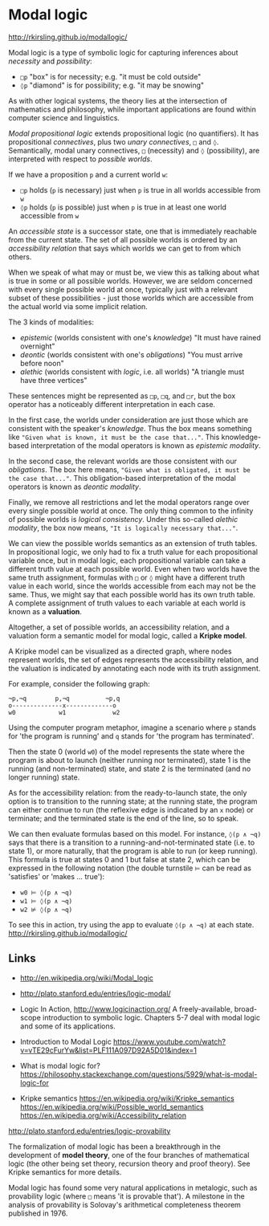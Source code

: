 # Modal logic

http://rkirsling.github.io/modallogic/

Modal logic is a type of symbolic logic for capturing inferences about *necessity* and *possibility*:
- `□p` "box" is for necessity; e.g. "it must be cold outside"
- `◊p` "diamond" is for possibility; e.g. "it may be snowing"

As with other logical systems, the theory lies at the intersection of mathematics and philosophy, while important applications are found within computer science and linguistics.

*Modal propositional logic* extends propositional logic (no quantifiers). It has propositional *connectives*, plus two *unary connectives*, `□` and `◊`. Semantically, modal unary connectives, `□` (necessity) and `◊` (possibility), are interpreted with respect to *possible worlds*.

If we have a proposition `p` and a current world `w`:
- `□p` holds (`p` is necessary) just when `p` is true in all worlds accessible from `w`
- `◊p` holds (`p` is possible) just when `p` is true in at least one world accessible from `w`

An *accessible state* is a successor state, one that is immediately reachable from the current state. The set of all possible worlds is ordered by an *accessibility relation* that says which worlds we can get to from which others.

When we speak of what may or must be, we view this as talking about what is true in some or all possible worlds. However, we are seldom concerned with every single possible world at once, typically just with a relevant subset of these possibilities - just those worlds which are accessible from the actual world via some implicit relation.

The 3 kinds of modalities:
* *epistemic* (worlds consistent with one's *knowledge*)
  "It must have rained overnight"
* *deontic* (worlds consistent with one's *obligations*)
  "You must arrive before noon"
* *alethic* (worlds consistent with *logic*, i.e. all worlds)
  "A triangle must have three vertices"

These sentences might be represented as `□p`, `□q`, and `□r`, but the box operator has a noticeably different interpretation in each case.

In the first case, the worlds under consideration are just those which are consistent with the speaker's *knowledge*. Thus the box means something like `"Given what is known, it must be the case that..."`. This knowledge-based interpretation of the modal operators is known as *epistemic modality*.

In the second case, the relevant worlds are those consistent with our *obligations*. The box here means, `"Given what is obligated, it must be the case that..."`. This obligation-based interpretation of the modal operators is known as *deontic modality*.

Finally, we remove all restrictions and let the modal operators range over every single possible world at once. The only thing common to the infinity of possible worlds is *logical consistency*. Under this so-called *alethic modality*, the box now means, `"It is logically necessary that..."`.

We can view the possible worlds semantics as an extension of truth tables. In propositional logic, we only had to fix a truth value for each propositional variable once, but in modal logic, each propositional variable can take a different truth value at each possible world. Even when two worlds have the same truth assignment, formulas with `□` or `◊` might have a different truth value in each world, since the worlds accessible from each may not be the same. Thus, we might say that each possible world has its own truth table. A complete assignment of truth values to each variable at each world is known as a **valuation**.

Altogether, a set of possible worlds, an accessibility relation, and a valuation form a semantic model for modal logic, called a **Kripke model**.

A Kripke model can be visualized as a directed graph, where nodes represent worlds, the set of edges represents the accessibility relation, and the valuation is indicated by annotating each node with its truth assignment.


For example, consider the following graph:

```
¬p,¬q        p,¬q          ¬p,q
o--------------x-------------o
w0            w1             w2
```

Using the computer program metaphor, imagine a scenario where `p` stands for 'the program is running' and `q` stands for 'the program has terminated'.

Then the state 0 (world `w0`) of the model represents the state where the program is about to launch (neither running nor terminated), state 1 is the running (and non-terminated) state, and state 2 is the terminated (and no longer running) state.

As for the accessibility relation: from the ready-to-launch state, the only option is to transition to the running state; at the running state, the program can either continue to run (the reflexive edge is indicated by an `x` node) or terminate; and the terminated state is the end of the line, so to speak.

We can then evaluate formulas based on this model. For instance, `◊(p ∧ ¬q)` says that there is a transition to a running-and-not-terminated state (i.e. to state 1), or more naturally, that the program is able to run (or keep running). This formula is true at states 0 and 1 but false at state 2, which can be expressed in the following notation (the double turnstile `⊨` can be read as 'satisfies' or 'makes … true'):
- `w0 ⊨ ◊(p ∧ ¬q)`
- `w1 ⊨ ◊(p ∧ ¬q)`
- `w2 ⊭ ◊(p ∧ ¬q)`

To see this in action, try using the app to evaluate `◊(p ∧ ¬q)` at each state.
http://rkirsling.github.io/modallogic/

## Links

* http://en.wikipedia.org/wiki/Modal_logic

* http://plato.stanford.edu/entries/logic-modal/

* Logic In Action, http://www.logicinaction.org/
A freely-available, broad-scope introduction to symbolic logic. 
Chapters 5-7 deal with modal logic and some of its applications.

* Introduction to Modal Logic
https://www.youtube.com/watch?v=vTE29cFurYw&list=PLF111A097D92A5D01&index=1

* What is modal logic for?
https://philosophy.stackexchange.com/questions/5929/what-is-modal-logic-for

* Kripke semantics
https://en.wikipedia.org/wiki/Kripke_semantics
https://en.wikipedia.org/wiki/Possible_world_semantics
https://en.wikipedia.org/wiki/Accessibility_relation

http://plato.stanford.edu/entries/logic-provability

The formalization of modal logic has been a breakthrough in the development of **model theory**, one of the four branches of mathematical logic (the other being set theory, recursion theory and proof theory). See Kripke semantics for more details.

Modal logic has found some very natural applications in metalogic, such as provability logic (where `□` means 'it is provable that'). A milestone in the analysis of provability is Solovay's arithmetical completeness theorem published in 1976.
